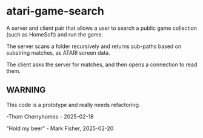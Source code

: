 # atari-game-search

A server and client pair that allows a user to search a public game collection (such as HomeSoft) and run the game.

The server scans a folder recursively and returns sub-paths based on substring matches, as ATARI screen data.

The client asks the server for matches, and then opens a connection to read them.

## WARNING

This code is a prototype and really needs refactoring.

-Thom Cherryhomes - 2025-02-18

"Hold my beer" - Mark Fisher, 2025-02-20
